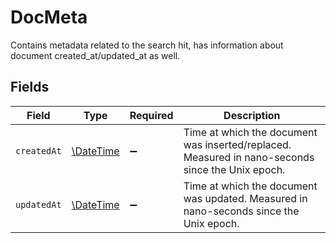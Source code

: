# DocMeta

Contains metadata related to the search hit, has information about document created_at/updated_at as well.


## Fields

| Field                                                                                            | Type                                                                                             | Required                                                                                         | Description                                                                                      |
| ------------------------------------------------------------------------------------------------ | ------------------------------------------------------------------------------------------------ | ------------------------------------------------------------------------------------------------ | ------------------------------------------------------------------------------------------------ |
| `createdAt`                                                                                      | [\DateTime](https://www.php.net/manual/en/class.datetime.php)                                    | :heavy_minus_sign:                                                                               | Time at which the document was inserted/replaced. Measured in nano-seconds since the Unix epoch. |
| `updatedAt`                                                                                      | [\DateTime](https://www.php.net/manual/en/class.datetime.php)                                    | :heavy_minus_sign:                                                                               | Time at which the document was updated. Measured in nano-seconds since the Unix epoch.           |